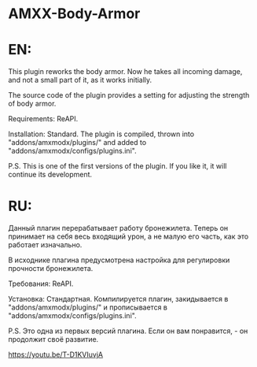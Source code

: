 # AMXX-Body-Armor

EN:
===
This plugin reworks the body armor. Now he takes all incoming damage, and not a small part of it, as it works initially.

The source code of the plugin provides a setting for adjusting the strength of body armor.

Requirements: ReAPI.

Installation: Standard. The plugin is compiled, thrown into "addons/amxmodx/plugins/" and added to "addons/amxmodx/configs/plugins.ini".

P.S. This is one of the first versions of the plugin. If you like it, it will continue its development.

RU:
===
Данный плагин перерабатывает работу бронежилета. Теперь он принимает на себя весь входящий урон, а не малую его часть, как это работает изначально.

В исходнике плагина предусмотрена настройка для регулировки прочности бронежилета.

Требования: ReAPI.

Установка: Стандартная. Компилируется плагин, закидывается в "addons/amxmodx/plugins/" и прописывается в "addons/amxmodx/configs/plugins.ini".

P.S. Это одна из первых версий плагина. Если он вам понравится, - он продолжит своё развитие.

https://youtu.be/T-D1KVIuvjA
